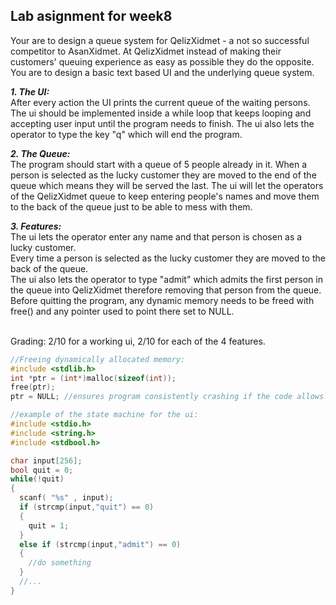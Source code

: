 ## Lab asignment for week8

Your are to design a queue system for QelizXidmet - a not so successful competitor to AsanXidmet.
At QelizXidmet instead of making their customers' queuing experience as easy as possible they do the opposite.
You are to design a basic text based UI and the underlying queue system.

***1. The UI:***   
After every action the UI prints the current queue of the waiting persons.
The ui should be implemented inside a while loop that keeps looping and accepting user input until the program needs to finish.
The ui also lets the operator to type the key "q" which will end the program. 

***2. The Queue:***  
The program should start with a queue of 5 people already in it.
When a person is selected as the lucky customer they are moved to the end of the queue which means they will be served the last.
The ui will let the operators of the QelizXidmet queue to keep entering people's names and move them to the back of the queue just to be able to mess with them.

***3. Features:***  
The ui lets the operator enter any name and that person is chosen as a lucky customer.  
Every time a person is selected as the lucky customer they are moved to the back of the queue.  
The ui also lets the operator to type "admit" which admits the first person in the queue into QelizXidmet therefore removing that person from the queue.   
Before quitting the program, any dynamic memory needs to be freed with free() and any pointer used to point there set to NULL.  
<br>

Grading: 2/10 for a working ui, 2/10 for each of the 4 features.
<br>
```c
//Freeing dynamically allocated memory:
#include <stdlib.h>
int *ptr = (int*)malloc(sizeof(int));
free(ptr);
ptr = NULL; //ensures program consistently crashing if the code allows for illegal memory access
```

```c
//example of the state machine for the ui:
#include <stdio.h> 
#include <string.h>
#include <stdbool.h> 

char input[256];
bool quit = 0;
while(!quit)
{
  scanf( "%s" , input);
  if (strcmp(input,"quit") == 0)
  {
    quit = 1;
  }
  else if (strcmp(input,"admit") == 0)
  {
    //do something
  }
  //...
}

```